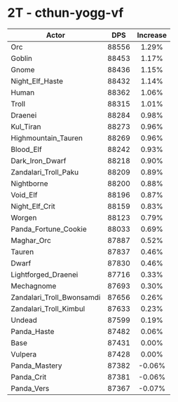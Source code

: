 # 2T - cthun-yogg-vf
| Actor | DPS | Increase |
|---|:---:|:---:|
|Orc|88556|1.29%|
|Goblin|88453|1.17%|
|Gnome|88436|1.15%|
|Night_Elf_Haste|88432|1.14%|
|Human|88362|1.06%|
|Troll|88315|1.01%|
|Draenei|88284|0.98%|
|Kul_Tiran|88273|0.96%|
|Highmountain_Tauren|88269|0.96%|
|Blood_Elf|88242|0.93%|
|Dark_Iron_Dwarf|88218|0.90%|
|Zandalari_Troll_Paku|88209|0.89%|
|Nightborne|88200|0.88%|
|Void_Elf|88196|0.87%|
|Night_Elf_Crit|88159|0.83%|
|Worgen|88123|0.79%|
|Panda_Fortune_Cookie|88033|0.69%|
|Maghar_Orc|87887|0.52%|
|Tauren|87837|0.46%|
|Dwarf|87830|0.46%|
|Lightforged_Draenei|87716|0.33%|
|Mechagnome|87693|0.30%|
|Zandalari_Troll_Bwonsamdi|87656|0.26%|
|Zandalari_Troll_Kimbul|87633|0.23%|
|Undead|87599|0.19%|
|Panda_Haste|87482|0.06%|
|Base|87431|0.00%|
|Vulpera|87428|0.00%|
|Panda_Mastery|87382|-0.06%|
|Panda_Crit|87381|-0.06%|
|Panda_Vers|87367|-0.07%|
